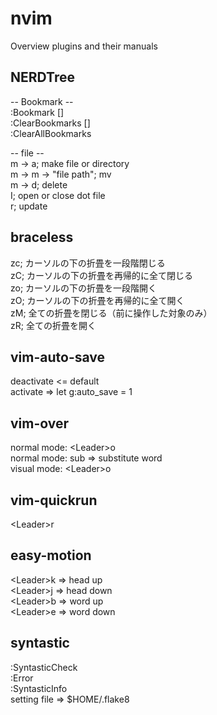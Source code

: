 nvim
====

Overview
plugins and their manuals

## NERDTree
-- Bookmark --  
:Bookmark []  
:ClearBookmarks []  
:ClearAllBookmarks  

-- file --  
m -> a;    make file or directory  
m -> m -> "file path";    mv  
m -> d;    delete  
I;    open or close dot file  
r;    update  


## braceless
zc; カーソルの下の折畳を一段階閉じる  
zC; カーソルの下の折畳を再帰的に全て閉じる  
zo; カーソルの下の折畳を一段階開く  
zO; カーソルの下の折畳を再帰的に全て開く  
zM; 全ての折畳を閉じる（前に操作した対象のみ）  
zR; 全ての折畳を開く  


## vim-auto-save
deactivate <= default  
activate => let g:auto_save = 1  


## vim-over
normal mode: \<Leader\>o  
normal mode: sub => substitute word  
visual mode: \<Leader\>o  


## vim-quickrun
\<Leader\>r  


## easy-motion
\<Leader\>k  => head up  
\<Leader\>j  => head down  
\<Leader\>b  => word up  
\<Leader\>e  => word down  


## syntastic
:SyntasticCheck  
:Error  
:SyntasticInfo  
setting file => $HOME/.flake8

